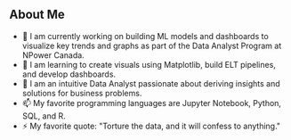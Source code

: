 <picture>

 <source media="(prefers-color-scheme: light)" srcset="D:\JDA Working Files\IMG_7527.JPG">

</picture>

## About Me

- 🔭 I am currently working on building ML models and dashboards to visualize key trends and graphs as part of the Data Analyst Program at NPower Canada.
- 🌱 I am learning to create visuals using Matplotlib, build ELT pipelines, and develop dashboards.
- 💬 I am an intuitive Data Analyst passionate about deriving insights and solutions for business problems.
- 📫 My favorite programming languages are Jupyter Notebook, Python, SQL, and R.
- ⚡ My favorite quote: "Torture the data, and it will confess to anything."
<!--
**HMomandi/HMomandi** is a ✨ _special_ ✨ repository because its `README.md` (this file) appears on your GitHub profile.



